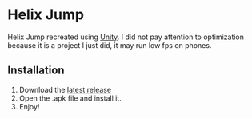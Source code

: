 # Helix Jump

Helix Jump recreated using [Unity](https://unity.com/). I did not pay attention to optimization because it is a project I just did, it may run low fps on phones.

## Installation

1. Download the [latest release](https://github.com/dyternal/helix-jump/releases/tag/unity)
2. Open the .apk file and install it.
3. Enjoy!
